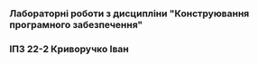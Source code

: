 ### Лабораторні роботи з дисципліни "Конструювання програмного забезпечення"

### ІПЗ 22-2 Криворучко Іван
